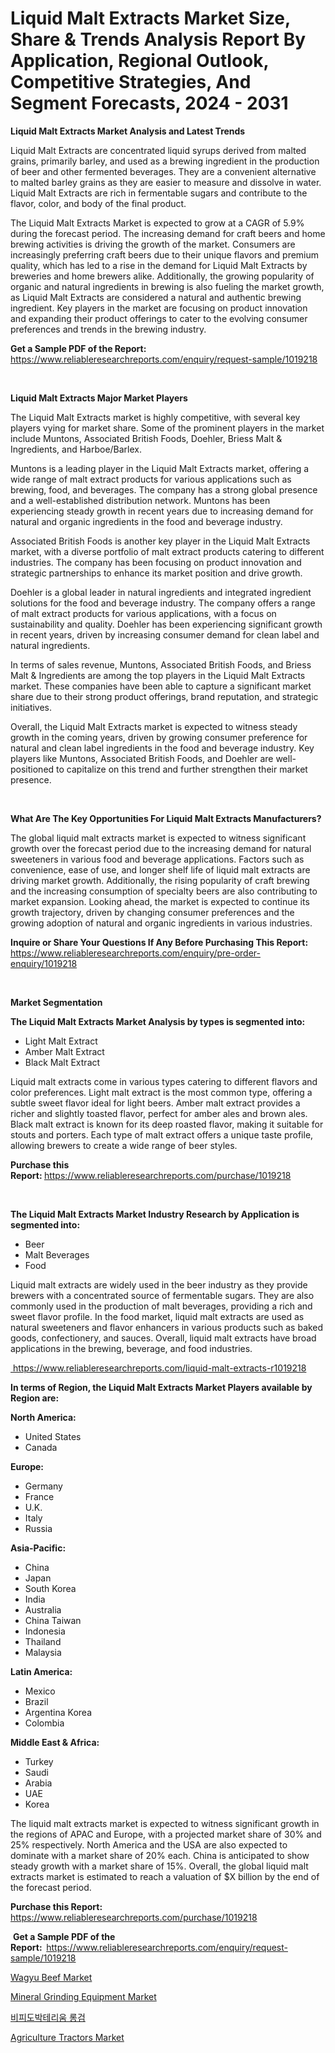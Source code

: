 <p><h1>Liquid Malt Extracts Market Size, Share & Trends Analysis Report By Application, Regional Outlook, Competitive Strategies, And Segment Forecasts, 2024 - 2031</h1></p><p><strong>Liquid Malt Extracts Market Analysis and Latest Trends</strong></p>
<p><p>Liquid Malt Extracts are concentrated liquid syrups derived from malted grains, primarily barley, and used as a brewing ingredient in the production of beer and other fermented beverages. They are a convenient alternative to malted barley grains as they are easier to measure and dissolve in water. Liquid Malt Extracts are rich in fermentable sugars and contribute to the flavor, color, and body of the final product.</p><p>The Liquid Malt Extracts Market is expected to grow at a CAGR of 5.9% during the forecast period. The increasing demand for craft beers and home brewing activities is driving the growth of the market. Consumers are increasingly preferring craft beers due to their unique flavors and premium quality, which has led to a rise in the demand for Liquid Malt Extracts by breweries and home brewers alike. Additionally, the growing popularity of organic and natural ingredients in brewing is also fueling the market growth, as Liquid Malt Extracts are considered a natural and authentic brewing ingredient. Key players in the market are focusing on product innovation and expanding their product offerings to cater to the evolving consumer preferences and trends in the brewing industry.</p></p>
<p><strong>Get a Sample PDF of the Report:&nbsp;</strong> <a href="https://www.reliableresearchreports.com/enquiry/request-sample/1019218">https://www.reliableresearchreports.com/enquiry/request-sample/1019218</a></p>
<p>&nbsp;</p>
<p><strong>Liquid Malt Extracts Major Market Players</strong></p>
<p><p>The Liquid Malt Extracts market is highly competitive, with several key players vying for market share. Some of the prominent players in the market include Muntons, Associated British Foods, Doehler, Briess Malt & Ingredients, and Harboe/Barlex.</p><p>Muntons is a leading player in the Liquid Malt Extracts market, offering a wide range of malt extract products for various applications such as brewing, food, and beverages. The company has a strong global presence and a well-established distribution network. Muntons has been experiencing steady growth in recent years due to increasing demand for natural and organic ingredients in the food and beverage industry.</p><p>Associated British Foods is another key player in the Liquid Malt Extracts market, with a diverse portfolio of malt extract products catering to different industries. The company has been focusing on product innovation and strategic partnerships to enhance its market position and drive growth.</p><p>Doehler is a global leader in natural ingredients and integrated ingredient solutions for the food and beverage industry. The company offers a range of malt extract products for various applications, with a focus on sustainability and quality. Doehler has been experiencing significant growth in recent years, driven by increasing consumer demand for clean label and natural ingredients.</p><p>In terms of sales revenue, Muntons, Associated British Foods, and Briess Malt & Ingredients are among the top players in the Liquid Malt Extracts market. These companies have been able to capture a significant market share due to their strong product offerings, brand reputation, and strategic initiatives.</p><p>Overall, the Liquid Malt Extracts market is expected to witness steady growth in the coming years, driven by growing consumer preference for natural and clean label ingredients in the food and beverage industry. Key players like Muntons, Associated British Foods, and Doehler are well-positioned to capitalize on this trend and further strengthen their market presence.</p></p>
<p>&nbsp;</p>
<p><strong>What Are The Key Opportunities For Liquid Malt Extracts Manufacturers?</strong></p>
<p><p>The global liquid malt extracts market is expected to witness significant growth over the forecast period due to the increasing demand for natural sweeteners in various food and beverage applications. Factors such as convenience, ease of use, and longer shelf life of liquid malt extracts are driving market growth. Additionally, the rising popularity of craft brewing and the increasing consumption of specialty beers are also contributing to market expansion. Looking ahead, the market is expected to continue its growth trajectory, driven by changing consumer preferences and the growing adoption of natural and organic ingredients in various industries.</p></p>
<p><strong>Inquire or Share Your Questions If Any Before Purchasing This Report:</strong> <a href="https://www.reliableresearchreports.com/enquiry/pre-order-enquiry/1019218">https://www.reliableresearchreports.com/enquiry/pre-order-enquiry/1019218</a></p>
<p>&nbsp;</p>
<p><strong>Market Segmentation</strong></p>
<p><strong>The Liquid Malt Extracts Market Analysis by types is segmented into:</strong></p>
<p><ul><li>Light Malt Extract</li><li>Amber Malt Extract</li><li>Black Malt Extract</li></ul></p>
<p><p>Liquid malt extracts come in various types catering to different flavors and color preferences. Light malt extract is the most common type, offering a subtle sweet flavor ideal for light beers. Amber malt extract provides a richer and slightly toasted flavor, perfect for amber ales and brown ales. Black malt extract is known for its deep roasted flavor, making it suitable for stouts and porters. Each type of malt extract offers a unique taste profile, allowing brewers to create a wide range of beer styles.</p></p>
<p><strong>Purchase this Report:&nbsp;</strong><a href="https://www.reliableresearchreports.com/purchase/1019218">https://www.reliableresearchreports.com/purchase/1019218</a></p>
<p>&nbsp;</p>
<p><strong>The Liquid Malt Extracts Market Industry Research by Application is segmented into:</strong></p>
<p><ul><li>Beer</li><li>Malt Beverages</li><li>Food</li></ul></p>
<p><p>Liquid malt extracts are widely used in the beer industry as they provide brewers with a concentrated source of fermentable sugars. They are also commonly used in the production of malt beverages, providing a rich and sweet flavor profile. In the food market, liquid malt extracts are used as natural sweeteners and flavor enhancers in various products such as baked goods, confectionery, and sauces. Overall, liquid malt extracts have broad applications in the brewing, beverage, and food industries.</p></p>
<p><a href="https://www.reliableresearchreports.com/liquid-malt-extracts-r1019218">&nbsp;https://www.reliableresearchreports.com/liquid-malt-extracts-r1019218</a></p>
<p><strong>In terms of Region, the Liquid Malt Extracts Market Players available by Region are:</strong></p>
<p>
    <p> <strong> North America: </strong>
        <ul>
            <li>United States</li>
            <li>Canada</li>
        </ul>
        </p> 
    <p> <strong> Europe: </strong>
        <ul>
            <li>Germany</li>
            <li>France</li>
            <li>U.K.</li>
            <li>Italy</li>
            <li>Russia</li>
        </ul>
        </p> 
    <p> <strong> Asia-Pacific: </strong>
        <ul>
            <li>China</li>
            <li>Japan</li>
            <li>South Korea</li>
            <li>India</li>
            <li>Australia</li>
            <li>China Taiwan</li>
            <li>Indonesia</li>
            <li>Thailand</li>
            <li>Malaysia</li>
        </ul>
        </p> 
    <p> <strong> Latin America: </strong>
        <ul>
            <li>Mexico</li>
            <li>Brazil</li>
            <li>Argentina Korea</li>
            <li>Colombia</li>
        </ul>
        </p> 
    <p> <strong> Middle East & Africa: </strong>
        <ul>
            <li>Turkey</li>
            <li>Saudi</li>
            <li>Arabia</li>
            <li>UAE</li>
            <li>Korea</li>
        </ul>
    </p>
    </p>
<p><p>The liquid malt extracts market is expected to witness significant growth in the regions of APAC and Europe, with a projected market share of 30% and 25% respectively. North America and the USA are also expected to dominate with a market share of 20% each. China is anticipated to show steady growth with a market share of 15%. Overall, the global liquid malt extracts market is estimated to reach a valuation of $X billion by the end of the forecast period.</p></p>
<p><strong>Purchase this Report: </strong><a href="https://www.reliableresearchreports.com/purchase/1019218">https://www.reliableresearchreports.com/purchase/1019218</a></p>
<p>&nbsp;<strong>Get a Sample PDF of the Report:&nbsp;&nbsp;</strong><a href="https://www.reliableresearchreports.com/enquiry/request-sample/1019218">https://www.reliableresearchreports.com/enquiry/request-sample/1019218</a></p>
<p><strong></strong></p>
<p><p><a href="https://github.com/ChiragRP21/Market-Research-Report-List-4/blob/main/wagyu-beef-market.md">Wagyu Beef Market</a></p><p><a href="https://www.linkedin.com/pulse/mineral-grinding-equipment-market-size-share-global-analysis-6n6xc?trackingId=2D1IUADYQA3duAfGpLKKrg%3D%3D">Mineral Grinding Equipment Market</a></p><p><a href="https://medium.com/@justynwelch/%EB%B9%84%ED%94%BC%EB%8F%84%EB%B0%95%ED%85%8C%EB%A6%AC%EC%9B%80-%EB%A1%B1%EC%9B%80-%EC%8B%9C%EC%9E%A5-%EC%A0%84%EB%A7%9D-%EC%82%B0%EC%97%85-%EA%B0%9C%EC%9A%94-%EB%B0%8F-%EC%98%88%EC%B8%A1-2024%EB%85%84%EB%B6%80%ED%84%B0-2031%EB%85%84%EA%B9%8C%EC%A7%80-786118749178">비피도박테리움 롱검</a></p><p><a href="https://www.linkedin.com/pulse/decoding-agriculture-tractors-market-deep-dive-latest-trends-z8vdc?trackingId=KmSky39GXPg86LQUH0iBdA%3D%3D">Agriculture Tractors Market</a></p></p>